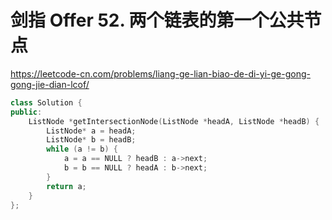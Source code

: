 # 剑指 Offer 52. 两个链表的第一个公共节点

https://leetcode-cn.com/problems/liang-ge-lian-biao-de-di-yi-ge-gong-gong-jie-dian-lcof/


```cpp
class Solution {
public:
    ListNode *getIntersectionNode(ListNode *headA, ListNode *headB) {
        ListNode* a = headA;
        ListNode* b = headB;
        while (a != b) {
            a = a == NULL ? headB : a->next;
            b = b == NULL ? headA : b->next; 
        }
        return a;
    }
};
```